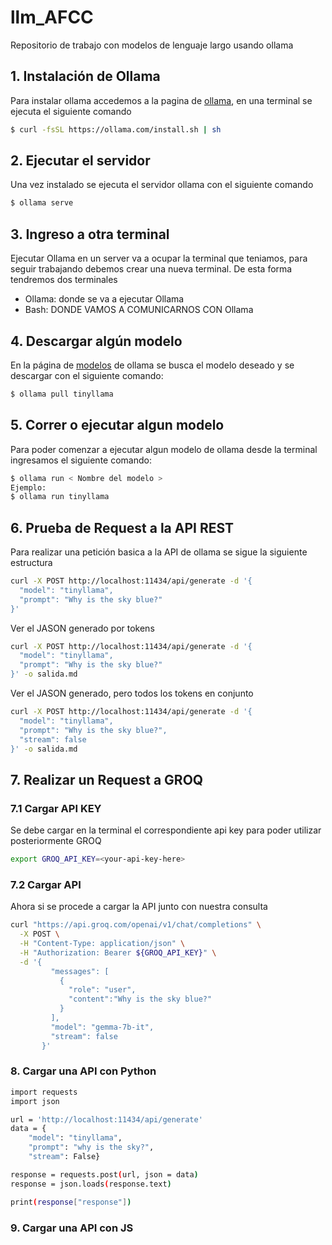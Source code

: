# llm_AFCC
Repositorio de trabajo con modelos de lenguaje largo usando ollama
## 1. Instalación de Ollama

Para instalar ollama accedemos a la pagina de [ollama](https://ollama.com/download/linux), en una terminal se ejecuta el siguiente comando

````bash
$ curl -fsSL https://ollama.com/install.sh | sh
````
## 2. Ejecutar el servidor

Una vez instalado se ejecuta el servidor ollama con el siguiente comando

````bash
$ ollama serve
````
## 3. Ingreso a otra terminal

Ejecutar Ollama en un server va a ocupar la terminal que teniamos, para seguir trabajando debemos crear una nueva terminal. De esta forma tendremos dos terminales

- Ollama: donde se va a ejecutar Ollama
- Bash: DONDE VAMOS A COMUNICARNOS CON Ollama

## 4. Descargar algún modelo

En la página de [modelos](https://ollama.com/library) de ollama se busca el modelo deseado y se descargar con el siguiente comando:

````bash
$ ollama pull tinyllama
````
## 5. Correr o ejecutar algun modelo
Para poder comenzar a ejecutar algun modelo de ollama desde la terminal ingresamos el siguiente comando:
````bash
$ ollama run < Nombre del modelo >
Ejemplo:
$ ollama run tinyllama
````
## 6. Prueba de Request a la API REST
Para realizar una petición basica a la API de ollama se sigue la siguiente estructura
```` bash
curl -X POST http://localhost:11434/api/generate -d '{
  "model": "tinyllama",
  "prompt": "Why is the sky blue?"
}'
````
Ver el JASON generado por tokens
```` bash
curl -X POST http://localhost:11434/api/generate -d '{
  "model": "tinyllama",
  "prompt": "Why is the sky blue?"
}' -o salida.md
````
Ver el JASON generado, pero todos los tokens en conjunto
````bash
curl -X POST http://localhost:11434/api/generate -d '{
  "model": "tinyllama",
  "prompt": "Why is the sky blue?",
  "stream": false
}' -o salida.md
````
## 7. Realizar un Request a GROQ
### 7.1 Cargar API KEY
Se debe cargar en la terminal el correspondiente api key para poder utilizar posteriormente GROQ
````bash
export GROQ_API_KEY=<your-api-key-here>
````
### 7.2 Cargar API
Ahora si se procede a cargar la API junto con nuestra consulta
````bash
curl "https://api.groq.com/openai/v1/chat/completions" \
  -X POST \
  -H "Content-Type: application/json" \
  -H "Authorization: Bearer ${GROQ_API_KEY}" \
  -d '{
         "messages": [
           {
             "role": "user",
             "content":"Why is the sky blue?"
           }
         ],
         "model": "gemma-7b-it",
         "stream": false
       }'
````
### 8. Cargar una API con Python
````bash
import requests
import json

url = 'http://localhost:11434/api/generate'
data = {
    "model": "tinyllama",
    "prompt": "why is the sky?",
    "stream": False}

response = requests.post(url, json = data)
response = json.loads(response.text)

print(response["response"])
````
 ### 9. Cargar una API con JS